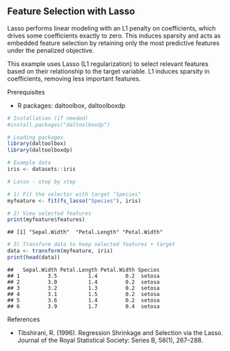 ## Feature Selection with Lasso

Lasso performs linear modeling with an L1 penalty on coefficients, which drives some coefficients exactly to zero. This induces sparsity and acts as embedded feature selection by retaining only the most predictive features under the penalized objective.

This example uses Lasso (L1 regularization) to select relevant features based on their relationship to the target variable. L1 induces sparsity in coefficients, removing less important features.

Prerequisites
- R packages: daltoolbox, daltoolboxdp


``` r
# Installation (if needed)
#install.packages("daltoolboxdp")
```


``` r
# Loading packages
library(daltoolbox)
library(daltoolboxdp)
```



``` r
# Example data
iris <- datasets::iris
```


``` r
# Lasso - step by step

# 1) Fit the selector with target "Species"
myfeature <- fit(fs_lasso("Species"), iris)

# 2) View selected features
print(myfeature$features)
```

```
## [1] "Sepal.Width"  "Petal.Length" "Petal.Width"
```

``` r
# 3) Transform data to keep selected features + target
data <- transform(myfeature, iris)
print(head(data))
```

```
##   Sepal.Width Petal.Length Petal.Width Species
## 1         3.5          1.4         0.2  setosa
## 2         3.0          1.4         0.2  setosa
## 3         3.2          1.3         0.2  setosa
## 4         3.1          1.5         0.2  setosa
## 5         3.6          1.4         0.2  setosa
## 6         3.9          1.7         0.4  setosa
```

References
- Tibshirani, R. (1996). Regression Shrinkage and Selection via the Lasso. Journal of the Royal Statistical Society: Series B, 58(1), 267–288.

